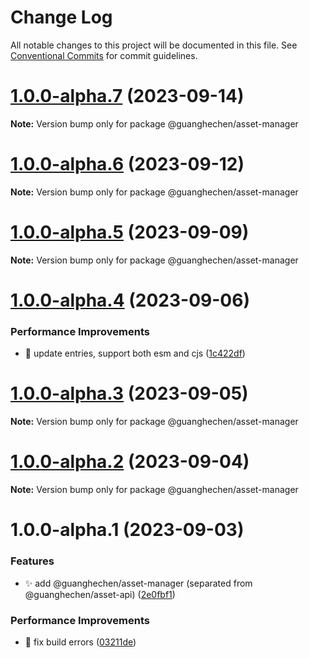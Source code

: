 # Change Log

All notable changes to this project will be documented in this file.
See [Conventional Commits](https://conventionalcommits.org) for commit guidelines.

# [1.0.0-alpha.7](https://github.com/guanghechen/asset/compare/@guanghechen/asset-manager@1.0.0-alpha.6...@guanghechen/asset-manager@1.0.0-alpha.7) (2023-09-14)

**Note:** Version bump only for package @guanghechen/asset-manager





# [1.0.0-alpha.6](https://github.com/guanghechen/asset/compare/@guanghechen/asset-manager@1.0.0-alpha.5...@guanghechen/asset-manager@1.0.0-alpha.6) (2023-09-12)

**Note:** Version bump only for package @guanghechen/asset-manager





# [1.0.0-alpha.5](https://github.com/guanghechen/asset/compare/@guanghechen/asset-manager@1.0.0-alpha.4...@guanghechen/asset-manager@1.0.0-alpha.5) (2023-09-09)

**Note:** Version bump only for package @guanghechen/asset-manager





# [1.0.0-alpha.4](https://github.com/guanghechen/asset/compare/@guanghechen/asset-manager@1.0.0-alpha.3...@guanghechen/asset-manager@1.0.0-alpha.4) (2023-09-06)


### Performance Improvements

* 🔧 update entries, support both esm and cjs ([1c422df](https://github.com/guanghechen/asset/commit/1c422df615d11c2f0a3adbba913b2652c802dd2f))





# [1.0.0-alpha.3](https://github.com/guanghechen/asset/compare/@guanghechen/asset-manager@1.0.0-alpha.2...@guanghechen/asset-manager@1.0.0-alpha.3) (2023-09-05)

**Note:** Version bump only for package @guanghechen/asset-manager





# [1.0.0-alpha.2](https://github.com/guanghechen/asset/compare/@guanghechen/asset-manager@1.0.0-alpha.1...@guanghechen/asset-manager@1.0.0-alpha.2) (2023-09-04)

**Note:** Version bump only for package @guanghechen/asset-manager





# 1.0.0-alpha.1 (2023-09-03)


### Features

* ✨ add @guanghechen/asset-manager (separated from @guanghechen/asset-api) ([2e0fbf1](https://github.com/guanghechen/asset/commit/2e0fbf1788c838979590ca2ca7409a467763fc9d))


### Performance Improvements

* 🔧 fix build errors ([03211de](https://github.com/guanghechen/asset/commit/03211deb4046e082943706283588dc821253e875))
